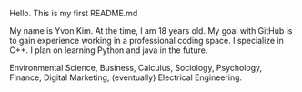 
Hello. This is my first README.md

My name is Yvon Kim. At the time, I am 18 years old. My goal with GitHub is to gain experience working in a professional coding space. I specialize in C++. I plan on learning Python and java in the future. 

Environmental Science, Business, Calculus, Sociology, Psychology, Finance, Digital Marketing, (eventually) Electrical Engineering. 
